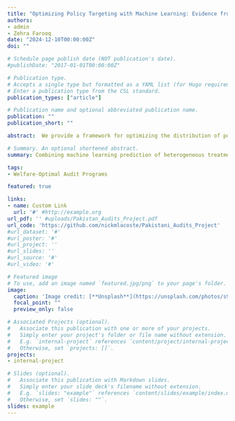 ```yaml
---
title: "Optimizing Policy Targeting with Machine Learning: Evidence from Pakistani Audits"
authors:
- admin
- Zehra Farooq
date: "2024-12-10T00:00:00Z"
doi: ""

# Schedule page publish date (NOT publication's date).
#publishDate: "2017-01-01T00:00:00Z"

# Publication type.
# Accepts a single type but formatted as a YAML list (for Hugo requirements).
# Enter a publication type from the CSL standard.
publication_types: ["article"]

# Publication name and optional abbreviated publication name.
publication: ""
publication_short: ""

abstract:  We provide a framework for optimizing the distribution of policy treatment by combining machine learning techniques for the estimation of individualized causal responses with sufficient statistics for relative welfare implications of alternative distributions. This framework is applied to the setting of audit policy optimization in Pakistan. Specifically, we define a model which derives the Marginal Value of Public Funds (MVPF) in terms of three estimable causal effects of individuals in response to an audit -- the net-present value of long-run tax liabilities, taxpayer burden from audit compliance, and government expenditures from the audit. With the universe of individual income tax returns in Pakistan from 2012– 2020, we employ generalized random forests to estimate the individualized causal effects and optimize the distribution of audits with stochastic gradient descent and genetic algorithms. We find that the welfare cost per-dollar of revenue raised can be reduced by between 40%– 57% while collecting even more revenue than under the observed policy.

# Summary. An optional shortened abstract.
summary: Combining machine learning prediction of heterogeneous treatment effects with welfare structural models to derive the optimal auditing scheme in Pakistan.

tags:
- Welfare-Optimal Audit Programs

featured: true

links:
- name: Custom Link
  url: '#' #http://example.org
url_pdf: '' #uploads/Pakistan_Audits_Project.pdf
url_code: 'https://github.com/nickmlacoste/Pakistani_Audits_Project' 
#url_dataset: '#'
#url_poster: '#'
#url_project: ''
#url_slides: ''
#url_source: '#'
#url_video: '#'

# Featured image
# To use, add an image named `featured.jpg/png` to your page's folder. 
image:
  caption: 'Image credit: [**Unsplash**](https://unsplash.com/photos/s9CC2SKySJM)'
  focal_point: ""
  preview_only: false

# Associated Projects (optional).
#   Associate this publication with one or more of your projects.
#   Simply enter your project's folder or file name without extension.
#   E.g. `internal-project` references `content/project/internal-project/index.md`.
#   Otherwise, set `projects: []`.
projects:
- internal-project

# Slides (optional).
#   Associate this publication with Markdown slides.
#   Simply enter your slide deck's filename without extension.
#   E.g. `slides: "example"` references `content/slides/example/index.md`.
#   Otherwise, set `slides: ""`.
slides: example
---
```


<!--
#note that the above symbols treat this block as a comment. This is otherwise useful code

This work is driven by the results in my [previous paper](/publication/conference-paper/) on LLMs.

{{% callout note %}}
Create your slides in Markdown - click the *Slides* button to check out the example.
{{% /callout %}}

Add the publication's **full text** or **supplementary notes** here. You can use rich formatting such as including [code, math, and images](https://docs.hugoblox.com/content/writing-markdown-latex/).
-->
